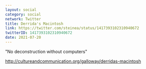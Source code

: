 ```yaml
---
layout: social
category: social
network: Twitter
title: Derrida's Macintosh
link: https://twitter.com/steinea/status/1417393102310940672
twitterID: 1417393102310940672
date: 2021-07-20
---
```


"No deconstruction without computers"

<http://cultureandcommunication.org/galloway/derridas-macintosh>
